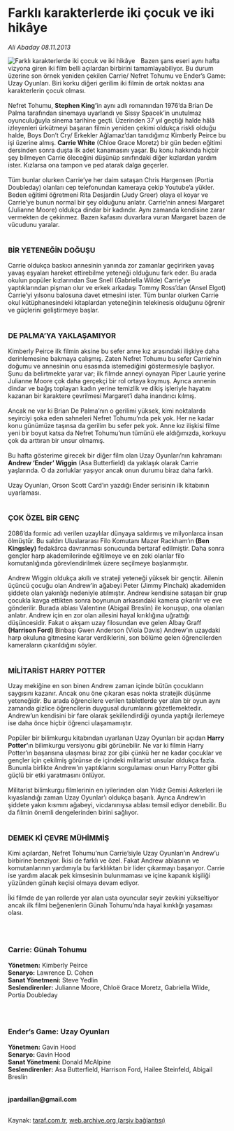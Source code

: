 # Farklı karakterlerde iki çocuk ve iki hikâye

*Ali Abaday 08.11.2013*

<div class="yazi"><img align="left" alt="Farklı karakterlerde iki çocuk ve iki hikâye" border="0" src="http://www.taraf.com.tr/fotoraflar/makaleler/farkli-karakterlerde-iki-cocuk-ve-iki-hikaye_1555_orijinal.jpg" style="border-right-width:10px; border-color:#FFFFFF"/>Bazen şans eseri aynı hafta vizyona giren iki film belli açılardan birbirini tamamlayabiliyor. Bu durum üzerine son örnek yeniden çekilen Carrie/ Nefret Tohumu ve Ender’s Game: Uzay Oyunları. Biri korku diğeri gerilim iki filmin de ortak noktası ana karakterlerin çocuk olması.<br/><br/>Nefret Tohumu, <b>Stephen King’</b>in aynı adlı romanından 1976’da Brian De Palma tarafından sinemaya uyarlandı ve Sissy Spacek’in unutulmaz oyunculuğuyla sinema tarihine geçti. Üzerinden 37 yıl geçtiği halde hâlâ izleyenleri ürkütmeyi başaran filmin yeniden çekimi oldukça riskli olduğu halde, Boys Don’t Cry/ Erkekler Ağlamaz’dan tanıdığımız Kimberly Peirce bu işi üzerine almış. <b>Carrie White</b> (Chloe Grace Moretz) bir gün beden eğitimi dersinden sonra duşta ilk adet kanamasını yaşar. Bu konu hakkında hiçbir şey bilmeyen Carrie öleceğini düşünüp sınıfındaki diğer kızlardan yardım ister. Kızlarsa ona tampon ve ped atarak dalga geçerler.<br/><br/>Tüm bunlar olurken Carrie’ye her daim sataşan Chris Hargensen (Portia Doubleday) olanları cep telefonundan kameraya çekip Youtube’a yükler. Beden eğitimi öğretmeni Rita Desjardin (Judy Greer) olaya el koyar ve Carrie’ye bunun normal bir şey olduğunu anlatır. Carrie’nin annesi Margaret (Julianne Moore) oldukça dindar bir kadındır. Aynı zamanda kendisine zarar vermekten de çekinmez. Bazen kafasını duvarlara vuran Margaret bazen de vücudunu yaralar.<br/><br/>
<h3>BİR YETENEĞİN DOĞUŞU</h3>Carrie oldukça baskıcı annesinin yanında zor zamanlar geçirirken yavaş yavaş eşyaları hareket ettirebilme yeteneği olduğunu fark eder. Bu arada okulun popüler kızlarından Sue Snell (Gabriella Wilde) Carrie’ye yaptıklarından pişman olur ve erkek arkadaşı Tommy Ross’dan (Ansel Elgot) Carrie’yi yılsonu balosuna davet etmesini ister. Tüm bunlar olurken Carrie okul kütüphanesindeki kitaplardan yeteneğinin telekinesis olduğunu öğrenir ve güçlerini geliştirmeye başlar.<br/><br/>
<h3>DE PALMA’YA YAKLAŞAMIYOR</h3>Kimberly Peirce ilk filmin aksine bu sefer anne kız arasındaki ilişkiye daha derinlemesine bakmaya çalışmış. Zaten Nefret Tohumu bu sefer Carrie’nin doğumu ve annesinin onu esasında istemediğini göstermesiyle başlıyor. Şunu da belirtmekte yarar var; ilk filmde anneyi oynayan Piper Laurie yerine Julianne Moore çok daha gerçekçi bir rol ortaya koymuş. Ayrıca annenin dindar ve bağış toplayan kadın yerine temizlik ve dikiş işleriyle hayatını kazanan bir karaktere çevrilmesi Margaret’i daha inandırıcı kılmış.<br/><br/>Ancak ne var ki Brian De Palma’nın o gerilimi yüksek, kimi noktalarda seyirciyi şoka eden sahneleri Nefret Tohumu’nda pek yok. Her ne kadar konu günümüze taşınsa da gerilim bu sefer pek yok. Anne kız ilişkisi filme yeni bir boyut katsa da Nefret Tohumu’nun tümünü ele aldığımızda, korkuyu çok da arttıran bir unsur olmamış.<br/><br/>Bu hafta gösterime girecek bir diğer film olan Uzay Oyunları’nın kahramanı<strong> Andrew ‘Ender’ Wiggin</strong> (Asa Butterfield) da yaklaşık olarak Carrie yaşlarında. O da zorluklar yaşıyor ancak onun durumu biraz daha farklı.<br/><br/>Uzay Oyunları, Orson Scott Card’ın yazdığı Ender serisinin ilk kitabının uyarlaması.<br/><br/>
<h3>ÇOK ÖZEL BİR GENÇ</h3>2086’da formic adı verilen uzaylılar dünyaya saldırmış ve milyonlarca insan ölmüştür. Bu saldırı Uluslararası Filo Komutanı Mazer Rackham’ın<strong> (Ben Kingsley)</strong> fedakârca davranması sonucunda bertaraf edilmiştir. Daha sonra gençler harp akademilerinde eğitilmeye ve en zeki olanlar filo komutanlığında görevlendirilmek üzere seçilmeye başlanmıştır.<br/><br/>Andrew Wiggin oldukça akıllı ve strateji yeteneği yüksek bir gençtir. Ailenin üçüncü çocuğu olan Andrew’in ağabeyi Peter (Jimmy Pinchak) akademiden şiddete olan yakınlığı nedeniyle atılmıştır. Andrew kendisine sataşan bir grup çocukla kavga ettikten sonra boynunun arkasındaki kamera çıkarılır ve eve gönderilir. Burada ablası Valentine (Abigail Breslin) ile konuşup, ona olanları anlatır. Andrew için en zor olan ailesini hayal kırıklığına uğrattığı düşüncesidir. Fakat o akşam uzay filosundan eve gelen Albay Graff <strong>(Harrison Ford)</strong> Binbaşı Gwen Anderson (Viola Davis) Andrew’ın uzaydaki harp okuluna gitmesine karar verdiklerini, son bölüme gelen öğrencilerden kameraların çıkarıldığını söyler.<br/><br/>
<h3>MİLİTARİST HARRY POTTER</h3>Uzay mekiğine en son binen Andrew zaman içinde bütün çocukların saygısını kazanır. Ancak onu öne çıkaran esas nokta stratejik düşünme yeteneğidir. Bu arada öğrencilere verilen tabletlerde yer alan bir oyun aynı zamanda gizlice öğrencilerin duygusal durumlarını gözetlemektedir. Andrew’un kendisini bir fare olarak şekillendirdiği oyunda yaptığı ilerlemeye ise daha önce hiçbir öğrenci ulaşamamıştır.<br/><br/>Popüler bir bilimkurgu kitabından uyarlanan Uzay Oyunları bir açıdan <strong>Harry Potter’</strong>ın bilimkurgu versiyonu gibi görünebilir. Ne var ki filmin Harry Potter’ın başarısına ulaşması biraz zor gibi çünkü her ne kadar çocuklar ve gençler için çekilmiş görünse de içindeki militarist unsular oldukça fazla. Bununla birlikte Andrew’ın yaptıklarını sorgulaması onun Harry Potter gibi güçlü bir etki yaratmasını önlüyor.<br/><br/>Militarist bilimkurgu filmlerinin en iyilerinden olan Yıldız Gemisi Askerleri ile kıyaslandığı zaman Uzay Oyunlar’ı oldukça başarılı. Ayrıca Andrew’ın şiddete yakın kısmını ağabeyi, vicdanınıysa ablası temsil ediyor denebilir. Bu da filmin önemli dengelerinden birini sağlıyor.<br/><br/>
<h3>DEMEK Kİ ÇEVRE MÜHİMMİŞ</h3>Kimi açılardan, Nefret Tohumu’nun Carrie’siyle Uzay Oyunları’ın Andrew’u birbirine benziyor. İkisi de farklı ve özel. Fakat Andrew ablasının ve komutanlarının yardımıyla bu farklılıktan bir lider çıkarmayı başarıyor. Carrie ise yardım alacak pek kimsesinin bulunmaması ve içine kapanık kişiliği yüzünden günah keçisi olmaya devam ediyor.<br/><br/>İki filmde de yan rollerde yer alan usta oyuncular seyir zevkini yükseltiyor ancak ilk filmi beğenenlerin Günah Tohumu’nda hayal kırıklığı yaşaması olası.<br/>
<h3><br/></h3>
<h3>Carrie: Günah Tohumu</h3><strong>Yönetmen:</strong> Kimberly Peirce<br/><strong>Senaryo:</strong> Lawrence D. Cohen<br/><strong>Sanat Yönetmeni:</strong> Steve Yedlin<br/><strong>Seslendirenler:</strong> Julianne Moore, Chloë Grace Moretz, Gabriella Wilde, Portia Doubleday<br/>
<h3><br/></h3>
<h3>Ender’s Game: Uzay Oyunları</h3><strong>Yönetmen:</strong> Gavin Hood<br/><strong>Senaryo: </strong>Gavin Hood<br/><strong>Sanat Yönetmeni: </strong>Donald McAlpine<br/><strong>Seslendirenler:</strong> Asa Butterfield, Harrison Ford, Hailee Steinfeld, Abigail Breslin<br/><br/><br/><strong>jpardaillan@gmail.com <br/><br/></strong>
</div>

Kaynak: [taraf.com.tr](http://www.taraf.com.tr:80/ali-abaday/makale-farkli-karakterlerde-iki-cocuk-ve-iki-hikaye.htm), [web.archive.org (arşiv bağlantısı)](http://web.archive.org/web/20131110001553/http://www.taraf.com.tr:80/ali-abaday/makale-farkli-karakterlerde-iki-cocuk-ve-iki-hikaye.htm)

